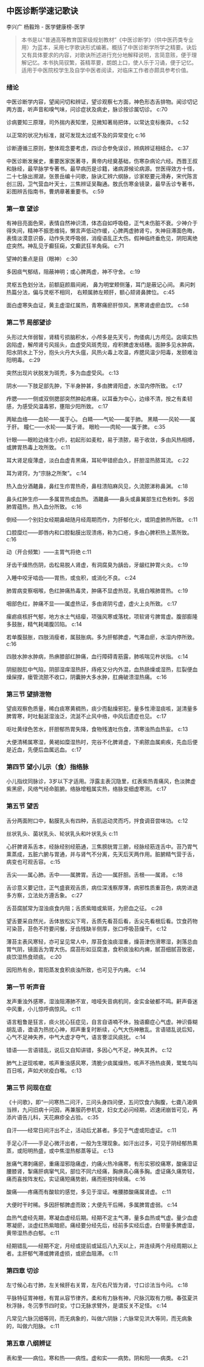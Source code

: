 ## 中医诊断学速记歌诀

李兴广 杨毅玲  -  医学健康榜-医学

> 本书是以“普通高等教育国家级规划教材”《中医诊断学》（供中医药类专业用）为蓝本，采用七字歌诀形式编著。概括了中医诊断学所学之精要。诀后又有具体要求的内容，对歌诀所述进行充分地解释说明，言简意赅，便于理解记忆。本书执简驭繁，荟精萃要，朗朗上口，使人乐于习诵，便于记忆。适用于中医院校学生及自学中医者阅读，对临床工作者亦颇具参考价值。

### 绪论

中医诊断学内容，望闻问切和辨证，望诊观察七方面，神色形态舌排物。闻诊切记两方面，听声音和嗅气味，问诊症状及病史，脉诊按诊属切诊。 c:70

诊病要知三原理，司外揣内表知里，见微知著局把体，以常达变标衡异。 c:52

以正常的状况为标准，就可发现太过或不及的异常变化 c:16

诊断遵循三原则，整体观念要考虑，四诊合参免误诊，辨病辨证相结合。 c:37

中医诊断发展史，重要医家医著寻，黄帝内经奠基础，伤寒杂病论六经。西晋王叔和脉经，最早脉学专著书。最早病历是诊籍，诸病源候论病源。世医得效方十怪，二十七脉出濒湖，张景岳编十问歌，脉诀汇辨六纲脉，诊家枢要元滑寿，宋代陈言创三因，卫气营血叶天士，三焦辨证吴鞠通。敖氏伤寒金镜录，最早舌诊专著书，彩图辨舌指南书，曹炳章著重要书。 c:59

### 第一章 望诊

有神目亮面色荣，表情自然神识清，体态自如呼吸稳，正气未伤脏不衰。少神介于得失间，精神不振思维钝，懒言声低动作缓，心脾两虚肺肾亏。失神目滞面色晦，表情淡漠意识昏，动作失灵呼吸弱，消瘦语乱正大伤。假神临终垂危见，阴阳离绝症突然。神乱见于癫狂痫，文癫武狂羊角痫。 c:71

望神的重点是目（眼神） c:30

多因痰气郁结，阻蔽神明；或心脾两虚，神不守舍。 c:19

灵枢五色划分法，前额庭颜眉间阙，
鼻为明堂颊侧藩，耳门是蔽记心间。
素问刺热篇分法，偏与灵枢不相同，
右颊属肺左颊肝，额心颏肾鼻脾位。 c:45

面白虚寒失血证，黄主虚湿红属热，青寒痛瘀肝惊风，黑寒肾虚瘀血饮。 c:58

### 第二节 局部望诊

头形过大伴弱智，肾精亏损脑积水，小颅多是先天亏，佝偻病儿方颅见。囟填实热囟陷虚，解颅肾亏风摇头，血虚受风斑秃现，疳积脾虚发结穗。面肿多见水肿病，阳水阴水上下分，抱头火丹大头瘟，风热火毒上攻温，痄腮风温少阳毒，发颐难治阳明毒。 c:29

突然出现片状脱发为斑秃，多为血虚受风。 c:13

阴水——下肢足部先肿，下半身肿甚，多由脾肾阳虚，水湿内停所致。 c:17

痄腮——一侧或双侧腮部突然肿起疼痛，以耳垂为中心，边缘不清，按之有柔韧感，为感受风温毒邪，壅阻少阳所致。 c:17

两眦血络——血轮——属于心。
白睛——气轮——属于肺。
黑睛——风轮——属于肝。
瞳仁——水轮——属于肾。
眼睑——肉轮——属于脾。 c:35

针眼——眼睑边缘生小疖，初起形如麦粒，易于溃脓，易于收敛，多由风热相搏，或脾胃热毒上攻所致。 c:11

耳大肾足瘦薄虚，淡白血虚青黑痛，耳轮甲错瘀血久，肝胆湿热脓耳流。 c:22

耳为肾窍，为“宗脉之所聚”。 c:14

热入血分酒齄鼻，鼻红生疖胃热奇，鼻柱溃陷麻风见，久流脓涕称鼻渊。 c:18

鼻头红肿生疖——多属胃热或血热。
酒齄鼻——鼻头或鼻翼部生红色粉刺。多因肺胃蕴热，热入血分所致。 c:16

倒经——个别妇女经期鼻衄随月经周期而作，为肝郁化火，或阴虚肺热所致。 c:11

口腔糜烂——即唇内和口腔黏膜出现溃疡，称为口疮，多由心脾积热上蒸所致。 c:16

动（开合频繁）——主胃气将绝 c:11

牙齿干燥热伤阴，齿松易脱人肾虚，有洞腐臭为龋齿，牙龈红肿胃火炎。 c:19

入睡中咬牙啮齿——胃热，或虫积，或消化不良。 c:24

肺胃病变察咽喉，色红肿痛热毒灵，肿痛不显虚热现，乳蛾白喉肺胃热。 c:19

咽部色红，肿痛不显——属虚热证，多由肾阴亏虚，虚火上炎所致。 c:17

瘰疬痰核肝气郁，地方水土气结瘿，项强风寒或落枕，项软肾亏脾胃虚。腹部膨隆多鼓胀，精气耗竭腹凹陷。 c:14

若单腹鼓胀，四肢消瘦者，属鼓胀病。多为肝郁脾虚，气滞血瘀，水湿内停所致。 c:16

四肢水肿水肿病，热痹膝部红肿痛，血行障碍青筋露，肺咳喘见杵状指。 c:14

阴挺脱肛中气陷，阴部湿痒湿热肝，痔疮又分内外混，血热肠燥或湿热，肛裂便血燥屎撑，瘘管流脓不收口，阴囊肿大多水肿，肛痈破溃湿热痛。 c:16

### 第三节 望排泄物

望痰观察色质量，稀白痰寒黄稠热，痰少而黏燥邪犯，量多性滑湿痰咳，涎清量多脾胃寒，时吐黏涎湿浊泛，流涎不止风中络，中风后遗症也见。 c:17

呕吐黄绿色苦水，肝胆郁热胃失降，食物残渣吐伤食，清寒浊热血热妄。 c:13

大便清稀属寒湿，黄褐如糜湿热时，完谷不化脾肾虚，下痢脓血属痢疾，先血后便是近血，先便后血属远血。 c:17

### 第四节 望小儿示（食）指络脉

小儿指纹同脉诊，3岁以下才适用。浮露主表沉隐里，红表紫热青痛风，色淡脾虚紫黑瘀，风络气经命脏腑。络脉增粗属实热，络脉变细虚寒测。 c:17

### 第五节 望舌

舌分两面附口中，黏膜乳头有四种，舌肌运动灵而巧，拌食调音尝味功。 c:12

丝状乳头、菌状乳头、轮状乳头和叶状乳头 c:11

心肝脾肾系舌本，经脉经别经筋通，三焦膀胱胃三腑，经脉经筋连舌中。苔乃胃气熏蒸成，五脏六腑与胃通，并与肾气不分离，先天后天两作用。脏腑精气营于舌，病变也可观舌容。 c:15

舌尖——属心肺。舌中——属脾胃。舌边——属肝胆。舌根——属肾。 c:18

舌诊意义要记住，正气盛衰观舌质，病位深浅察厚薄，病邪性质重苔色，病势进退多方察，立法处方遵舌象。 c:27

舌苔腐腻常为湿浊痰食内阻；舌质紫暗或紫斑，为瘀血之征。 c:28

望舌要采自然光，舌体放松尖下弯，舌质先看苔后看，舌尖先看根后看。饮食药物可染苔，苔色不符要问餐，牙齿残缺半侧厚，张口呼吸苔燥干。 c:12

薄苔主表风寒轻，亦可呈见常人中，厚苔食浊痰湿重，燥苔津伤滑寒湿，剥落总由胃气阴，镜面舌为胃大伤。腐苔形如豆腐渣，食积痰浊和内痈，腻苔细腻苔致密，痰饮湿热食顽痰。 c:20

因阳热有余，胃阳蒸发食积痰浊所致，也可见于内痈。 c:14

### 第一节 听声音

发声重浊外感寒，湿浊阻滞肺不宣，喑哑失音病机同，金实金破都不鸣。鼾声昏迷中风重，小儿惊呼病惊风。 c:11

语言粗鲁是狂言，痰火扰心狂症见，自言自语喃不休，独语癫症心气虚。神识昏糊胡乱语，谵语为热扰心神，郑声重复时断续，心气大伤神散乱。言语错乱说后知，心气不足神失养，中气大虚才夺气，语言謇涩风痰扰。 c:14

错语——言语错乱，说后又自知讲错，多因心气不足，神失其养。 c:12

肺气上逆现咳嗽，咳声重浊感风寒，清脆少痰属燥热，咳声不扬热痰黄，鹭鸶鸟叫百日咳，声如犬吠疫白喉。 c:13

### 第三节 问现在症

《十问歌》，即“一问寒热二问汗，三问头身四问便，五问饮食六胸腹，七聋八渴俱当辨，九问旧病十问因，再兼服药参机变，妇女尤必问经期，迟速闭崩皆可见，再添片语告儿科，天花麻疹全占验。 c:35

自汗——经常日间汗出不止，活动后尤甚者。多见于气虚或阳虚证。 c:11

手足心汗——手足心微汗出者，一般为生理现象。如汗出过多，可见于阴经郁热熏蒸，或阳明热盛，或中焦湿热郁蒸等证。 c:13

胀痛气滞刺痛瘀，重痛湿邪隐痛虚，灼痛火热冷痛寒，有形实邪绞痛寒，酸痛湿证腰膝肾，掣痛肝病窜气风，部位不同六经痛，胸痹真心痛多胸。虚证痛久痛势轻，痛而喜按阵发松，实证痛短痛势剧，痛而拒按持续痛。 c:16

酸痛——疼痛而有酸软的感觉，多见于湿证。唯腰膝酸痛属肾虚。 c:11

大便时干时稀。多因肝郁脾虚而致；大便先干后稀，多属脾胃虚弱。 c:14

血热气虚经先期，寒凝血虚经后期。经期不定主气滞，量多血热或气虚。量少血虚寒凝瘀，淡虚红热紫暗瘀。痛经要分经先后，经前多实经后虚。白带量多脾虚湿，黄带湿热赤白郁。 c:11

经期错乱——经期不定，月经或提前或延后八九天以上，并连续两个月经周期以上者。主肝郁气滞或脾肾虚损，或瘀血阻滞。 c:11

### 第四章 切诊

左寸候心右寸肺，左关候肝右关胃，左尺右尺皆为肾，寸口诊法当今问。 c:18

平脉特征胃神根，有胃从容节律齐。柔和有力脉有神，尺脉沉取有力根。春弦夏洪秋浮脉，冬沉季节四时变。寸口无脉求臂外，是谓反关不足怪。 c:14

凡常见六脉沉细等同，而无病象的，叫做六阴脉；六脉常见洪大等同，而无病象的，叫做六阳脉。 c:11

### 第五章 八纲辨证

表和里——病位。寒和热——病性。虚和实——病势。阴和阳——病类。 c:21
